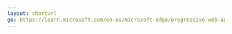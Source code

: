 ```yaml
---
layout: shorturl
go: https://learn.microsoft.com/en-us/microsoft-edge/progressive-web-apps-chromium/how-to/
---
```

